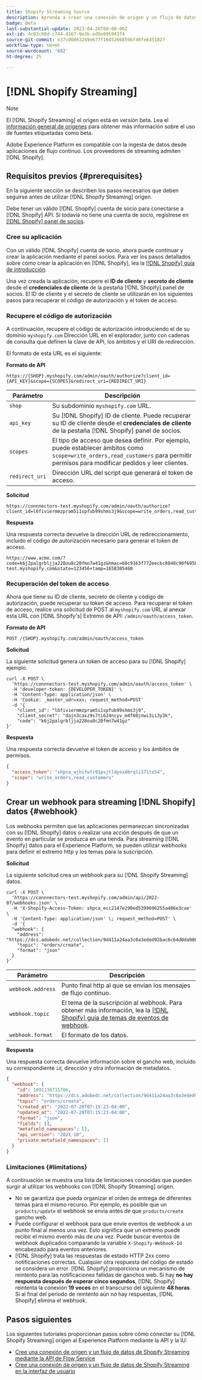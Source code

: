 ```yaml
---
title: Shopify Streaming Source
description: Aprenda a crear una conexión de origen y un flujo de datos para introducir datos de flujo continuo de su instancia de Shopify a Adobe Experience Platform
badge: Beta
last-substantial-update: 2023-04-26T00:00:00Z
exl-id: 4c83c08d-c744-4167-9e3b-ed9a995943f4
source-git-commit: e37c00863249e677f1645266859bf40fe6451827
workflow-type: tm+mt
source-wordcount: '682'
ht-degree: 2%

---
```


# [!DNL Shopify Streaming]

>[!NOTE]
>
>El [!DNL Shopify Streaming] el origen está en versión beta. Lea el [información general de orígenes](../../home.md#terms-and-conditions) para obtener más información sobre el uso de fuentes etiquetadas como beta.

Adobe Experience Platform es compatible con la ingesta de datos desde aplicaciones de flujo continuo. Los proveedores de streaming admiten [!DNL Shopify].

## Requisitos previos {#prerequisites}

En la siguiente sección se describen los pasos necesarios que deben seguirse antes de utilizar [!DNL Shopify Streaming] origen.

Debe tener un válido [!DNL Shopify] cuenta de socio para conectarse a [!DNL Shopify] API. Si todavía no tiene una cuenta de socio, regístrese en [[!DNL Shopify] panel de socios](https://www.shopify.com/partners).

### Cree su aplicación

Con un válido [!DNL Shopify] cuenta de socio, ahora puede continuar y crear la aplicación mediante el panel socios. Para ver los pasos detallados sobre cómo crear la aplicación en [!DNL Shopify], lea la [[!DNL Shopify] guía de introducción](https://www.shopify.com/partners/blog/17056443-how-to-generate-a-shopify-api-token).

Una vez creada la aplicación, recupere el **ID de cliente** y **secreto de cliente** desde el **credenciales de cliente** de la pestaña [!DNL Shopify] panel de socios. El ID de cliente y el secreto de cliente se utilizarán en los siguientes pasos para recuperar el código de autorización y el token de acceso.

### Recupere el código de autorización

A continuación, recupere el código de autorización introduciendo el de su dominio `myshopify.com` Dirección URL en el explorador, junto con cadenas de consulta que definen la clave de API, los ámbitos y el URI de redirección.

El formato de esta URL es el siguiente:

**Formato de API**

```http
https://{SHOP}.myshopify.com/admin/oauth/authorize?client_id={API_KEY}&scope={SCOPES}&redirect_uri={REDIRECT_URI}
```

| Parámetro | Descripción |
| --- | --- |
| `shop` | Su subdominio `myshopify.com` URL. |
| `api_key` | Su [!DNL Shopify] ID de cliente. Puede recuperar su ID de cliente desde el **credenciales de cliente** de la pestaña [!DNL Shopify] panel de socios. |
| `scopes` | El tipo de acceso que desea definir. Por ejemplo, puede establecer ámbitos como `scope=write_orders,read_customers` para permitir permisos para modificar pedidos y leer clientes. |
| `redirect_uri` | Dirección URL del script que generará el token de acceso. |

**Solicitud**

```http
https://connnectors-test.myshopify.com/admin/oauth/authorize?client_id=l6fiviermmzpram5i1spfub99shms3j9&scope=write_orders,read_customers&redirect_uri=https://acme.com
```

**Respuesta**

Una respuesta correcta devuelve la dirección URL de redireccionamiento, incluido el código de autorización necesario para generar el token de acceso.

```http
https://www.acme.com/?code=k6j2palgrbljja228ou8c20fmn7w41gz&hmac=68c9163f772eecbc8848c90f695bca0460899c125af897a6d2b0ebbd59d3a43b&shop=connnectors-test.myshopify.com&state=123456×tamp=1658305460
```

### Recuperación del token de acceso

Ahora que tiene su ID de cliente, secreto de cliente y código de autorización, puede recuperar su token de acceso. Para recuperar el token de acceso, realice una solicitud de POST al `myshopify.com` URL al anexar esta URL con [!DNL Shopify's] Extremo de API: `/admin/oauth/access_token`.

**Formato de API**

```https
POST /{SHOP}.myshopify.com/admin/oauth/access_token
```

**Solicitud**

La siguiente solicitud genera un token de acceso para su [!DNL Shopify] ejemplo.

```shell
curl -X POST \
  'https://connnectors-test.myshopify.com/admin/oauth/access_token' \
  -H 'developer-token: {DEVELOPER_TOKEN}' \
  -H 'Content-Type: application/json' \
  -H 'Cookie: _master_udr=xxx; request_method=POST'
  -d '{
    "client_id": "l6fiviermmzpram5i1spfub99shms3j9",
    "client_secret": "dajn3caxz9s7ti624ncyv_m4f60jnwi3ii3y3k",
    "code": "k6j2palgrbljja228ou8c20fmn7w41gz"
}'
```

**Respuesta**

Una respuesta correcta devuelve el token de acceso y los ámbitos de permisos.

```json
{
  "access_token": "shpca_wjhifwfc91psjtldysxd6rqli371tx54",
  "scope": "write_orders,read_customers"
}
```

## Crear un webhook para streaming [!DNL Shopify] datos {#webhook}

Los webhooks permiten que las aplicaciones permanezcan sincronizadas con su [!DNL Shopify] datos o realizar una acción después de que un evento en particular se produzca en una tienda. Para streaming [!DNL Shopify] datos para el Experience Platform, se pueden utilizar webhooks para definir el extremo http y los temas para la suscripción.

**Solicitud**

La siguiente solicitud crea un webhook para su [!DNL Shopify Streaming] datos.

```shell
curl -X POST \
  'https://connnectors-test.myshopify.com/admin/api/2022-07/webhooks.json' \
  -H 'X-Shopify-Access-Token: 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' \
  -H 'Content-Type: application/json' \; request_method=POST' \
  -d '{
  "webhook": {
    "address": "https://dcs.adobedc.net/collection/9d411a24aa3c0a3eded92bac6c64d0da986ee7a8212f87168c5fb42d9ddc3227",
    "topic": "orders/create",
    "format": "json"
  }
}'
```

| Parámetro | Descripción |
| --- | --- | 
| `webhook.address` | Punto final http al que se envían los mensajes de flujo continuo. |
| `webhook.topic` | El tema de la suscripción al webhook. Para obtener más información, lea la [[!DNL Shopify] guía de temas de eventos de webhook](https://shopify.dev/docs/api/admin-rest/2023-04/resources/webhook#event-topics). |
| `webhook.format` | El formato de los datos. |

**Respuesta**

Una respuesta correcta devuelve información sobre el gancho web, incluido su correspondiente `id`, dirección y otra información de metadatos.

```json
{
  "webhook": {
    "id": 1091138715786,
    "address": "https://dcs.adobedc.net/collection/9d411a24aa3c0a3eded92bac6c64d0da986ee7a8212f87168c5fb42d9ddc3227",
    "topic": "orders/create",
    "created_at": "2022-07-20T07:15:23-04:00",
    "updated_at": "2022-07-20T07:15:23-04:00",
    "format": "json",
    "fields": [],
    "metafield_namespaces": [],
    "api_version": "2021-10",
    "private_metafield_namespaces": []
  }
}
```

### Limitaciones {#limitations}

A continuación se muestra una lista de limitaciones conocidas que pueden surgir al utilizar los webhooks con [!DNL Shopify Streaming] origen.

* No se garantiza que pueda organizar el orden de entrega de diferentes temas para el mismo recurso. Por ejemplo, es posible que un `products/update` el webhook se envía antes de que `products/create` gancho web.
* Puede configurar el webhook para que envíe eventos de webhook a un punto final al menos una vez. Esto significa que un extremo puede recibir el mismo evento más de una vez. Puede buscar eventos de webhook duplicados comparando la variable `X-Shopify-Webhook-Id` encabezado para eventos anteriores.
* [!DNL Shopify] trata las respuestas de estado HTTP 2xx como notificaciones correctas. Cualquier otra respuesta del código de estado se considera un error. [!DNL Shopify] proporciona un mecanismo de reintento para las notificaciones fallidas de ganchos web. Si hay **no hay respuesta después de esperar cinco segundos**, [!DNL Shopify] reintenta la conexión **19 veces** en el transcurso del siguiente **48 horas**. Si al final del periodo de reintento aún no hay respuestas, [!DNL Shopify] elimina el webhook.

## Pasos siguientes

Los siguientes tutoriales proporcionan pasos sobre cómo conectar su [!DNL Shopify Streaming] origen al Experience Platform mediante la API y la IU:

* [Cree una conexión de origen y un flujo de datos de Shopify Streaming mediante la API de Flow Service](../../tutorials/api/create/ecommerce/shopify-streaming.md)
* [Cree una conexión de origen y un flujo de datos de Shopify Streaming en la interfaz de usuario](../../tutorials/ui/create/ecommerce/shopify-streaming.md)
